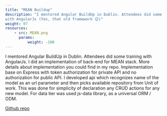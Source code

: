 ```yaml
---
title: "MEAN Buildup"
description: "I mentored Angular BuildUp in Dublin. Attendees did some training
with AngularJs (Yes, that old framework 😉)"
weight: 97
resources:
    - src: MEAN.png
      params:
          weight: -100
---
```


I mentored Angular BuildUp in Dublin. Attendees did some training
with AngularJs. I did an implementation of back-end for MEAN stack.
More details about implementation you could find in my repo.
Implementation base on Express with token authorization for private
API and no authorization for public API. I developed api which
recognizes name of the model as an url parameter and then picks
available repository from Unit of work. This was done for simplicity of
declaration any CRUD actions for any new model. For data tier was
used js-data library, as a universal ORM / ODM.

[Github repo](//github.com/Pencroff/mean-buildup)
